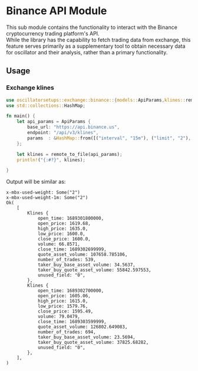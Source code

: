 # Binance API Module

This sub module contains the functionality to interact with the Binance cryptocurrency trading platform's API.\
While the library has the capability to fetch trading data from exchange, this feature serves primarily as a supplementary tool to obtain necessary data for oscillator and their analysis, rather than a primary functionality.

## Usage

### Exchange klines
```rust
use oscillatorsetups::exchange::binance::{models::ApiParams,klines::remote_to_file};
use std::collections::HashMap;

fn main() {
    let api_params = ApiParams {
        base_url: "https://api.binance.us",
        endpoint: "/api/v3/klines",
        params  : &HashMap::from([("interval", "15m"), ("limit", "2"), ("symbol", "ETHUSDT")]),
    };

    let klines = remote_to_file(api_params);
    println!("{:#?}", klines);

}
```

Output will be similar as:
```
x-mbx-used-weight: Some("2")
x-mbx-used-weight-1m: Some("2")                        
Ok(                                                    
    [                                                  
        Klines {                                       
            open_time: 1689301800000,
            open_price: 1619.68,
            high_price: 1635.0,
            low_price: 1600.0,
            close_price: 1600.0,
            volume: 66.8571,
            close_time: 1689302699999,
            quote_asset_volume: 107658.785106,
            number_of_trades: 539,
            taker_buy_base_asset_volume: 34.5637,
            taker_buy_quote_asset_volume: 55842.597553,
            unused_field: "0",
        },
        Klines {
            open_time: 1689302700000,
            open_price: 1605.06,
            high_price: 1615.0,
            low_price: 1579.76,
            close_price: 1595.49,
            volume: 79.0479,
            close_time: 1689303599999,
            quote_asset_volume: 126802.649083,
            number_of_trades: 694,
            taker_buy_base_asset_volume: 23.5694,
            taker_buy_quote_asset_volume: 37825.68282,
            unused_field: "0",
        },
    ],
)
```